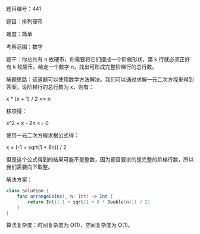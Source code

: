 题目编号：441

题目：排列硬币

难度：简单

考察范围：数学

题干：你总共有 n 枚硬币，你需要将它们摆成一个阶梯形状，第 k 行就必须正好有 k 枚硬币。给定一个数字 n，找出可形成完整阶梯行的总行数。

解题思路：这道题可以使用数学方法解决。我们可以通过求解一元二次方程来得到答案。设阶梯行的总行数为 x，则有：

x * (x + 1) / 2 <= n

移项得：

x^2 + x - 2n <= 0

使用一元二次方程求根公式得：

x = (-1 + sqrt(1 + 8n)) / 2

但是这个公式得到的结果可能不是整数，因为题目要求的是完整的阶梯行数，所以我们需要向下取整。

解决方案：

```swift
class Solution {
    func arrangeCoins(_ n: Int) -> Int {
        return Int((-1 + sqrt(1 + 8 * Double(n))) / 2)
    }
}
```

算法复杂度：时间复杂度为 O(1)，空间复杂度为 O(1)。